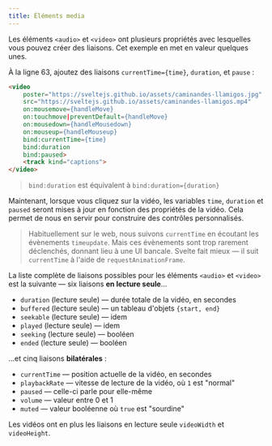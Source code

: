 ```yaml
---
title: Éléments media
---
```


Les éléments `<audio>` et `<video>` ont plusieurs propriétés avec lesquelles vous pouvez créer des liaisons. Cet exemple en met en valeur quelques unes.

À la ligne 63, ajoutez des liaisons `currentTime={time}`, `duration`, et `pause` :

```html
<video
	poster="https://sveltejs.github.io/assets/caminandes-llamigos.jpg"
	src="https://sveltejs.github.io/assets/caminandes-llamigos.mp4"
	on:mousemove={handleMove}
	on:touchmove|preventDefault={handleMove}
	on:mousedown={handleMousedown}
	on:mouseup={handleMouseup}
	bind:currentTime={time}
	bind:duration
	bind:paused>
	<track kind="captions">
</video>
```

> `bind:duration` est équivalent à `bind:duration={duration}`

Maintenant, lorsque vous cliquez sur la vidéo, les variables `time`, `duration` et `paused` seront mises à jour en fonction des propriétés de la vidéo. Cela permet de nous en servir pour construire des contrôles personnalisés.

> Habituellement sur le web, nous suivons `currentTime` en écoutant les évènements `timeupdate`. Mais ces évènements sont trop rarement déclenchés, donnant lieu à une UI bancale. Svelte fait mieux — il suit `currentTime` à l'aide de `requestAnimationFrame`.

La liste complète de liaisons possibles pour les éléments `<audio>` et `<video>` est la suivante — six liaisons **en lecture seule**...

* `duration` (lecture seule) — durée totale de la vidéo, en secondes
* `buffered` (lecture seule) — un tableau d'objets `{start, end}`
* `seekable` (lecture seule) — idem
* `played` (lecture seule) — idem
* `seeking` (lecture seule) — booléen
* `ended` (lecture seule) — booléen

...et cinq liaisons **bilatérales** :

* `currentTime` — position actuelle de la vidéo, en secondes
* `playbackRate` — vitesse de lecture de la vidéo, où `1` est "normal"
* `paused` — celle-ci parle pour elle-même
* `volume` — valeur entre 0 et 1
* `muted` — valeur booléenne où `true` est "sourdine"

Les vidéos ont en plus les liaisons en lecture seule `videoWidth` et `videoHeight`.
